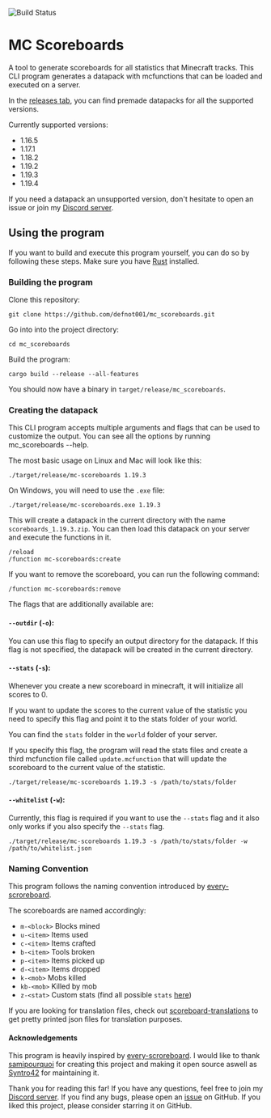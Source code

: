 ![Build Status](https://github.com/defnot001/mc_scoreboards/actions/workflows/build.yml/badge.svg)

# MC Scoreboards

A tool to generate scoreboards for all statistics that Minecraft tracks. This CLI program generates a datapack with mcfunctions that can be loaded and executed on a server.

In the [releases tab](https://github.com/defnot001/mc_scoreboards/releases), you can find premade datapacks for all the supported versions.

Currently supported versions:

- 1.16.5
- 1.17.1
- 1.18.2
- 1.19.2
- 1.19.3
- 1.19.4

If you need a datapack an unsupported version, don't hesitate to open an issue or join my [Discord server](https://discord.gg/wmJ3WBYcZF).

## Using the program

If you want to build and execute this program yourself, you can do so by following these steps. Make sure you have [Rust](https://www.rust-lang.org/tools/install) installed.

### Building the program

Clone this repository:

```shell
git clone https://github.com/defnot001/mc_scoreboards.git
```

Go into into the project directory:

```shell
cd mc_scoreboards
```

Build the program:

```shell
cargo build --release --all-features
```

You should now have a binary in `target/release/mc_scoreboards`.

### Creating the datapack

This CLI program accepts multiple arguments and flags that can be used to customize the output. You can see all the options by running mc_scoreboards --help.

The most basic usage on Linux and Mac will look like this:

```shell
./target/release/mc-scoreboards 1.19.3
```

On Windows, you will need to use the `.exe` file:

```shell
./target/release/mc-scoreboards.exe 1.19.3
```

This will create a datapack in the current directory with the name `scoreboards_1.19.3.zip`. You can then load this datapack on your server and execute the functions in it.

```shell
/reload
/function mc-scoreboards:create
```

If you want to remove the scoreboard, you can run the following command:

```shell
/function mc-scoreboards:remove
```

The flags that are additionally available are:

#### `--outdir` (`-o`):

You can use this flag to specify an output directory for the datapack. If this flag is not specified, the datapack will be created in the current directory.

#### `--stats` (`-s`):

Whenever you create a new scoreboard in minecraft, it will initialize all scores to 0.

If you want to update the scores to the current value of the statistic you need to specify this flag and point it to the stats folder of your world.

You can find the `stats` folder in the `world` folder of your server.

If you specify this flag, the program will read the stats files and create a third mcfunction file called `update.mcfunction` that will update the scoreboard to the current value of the statistic.

```shell
./target/release/mc-scoreboards 1.19.3 -s /path/to/stats/folder
```

#### `--whitelist` (`-w`):

Currently, this flag is required if you want to use the `--stats` flag and it also only works if you also specify the `--stats` flag.

```shell
./target/release/mc-scoreboards 1.19.3 -s /path/to/stats/folder -w /path/to/whitelist.json
```

### Naming Convention

This program follows the naming convention introduced by [every-scroreboard](https://github.com/samipourquoi/every-scoreboard).

The scoreboards are named accordingly:

- `m-<block>` Blocks mined
- `u-<item>` Items used
- `c-<item>` Items crafted
- `b-<item>` Tools broken
- `p-<item>` Items picked up
- `d-<item>` Items dropped
- `k-<mob>` Mobs killed
- `kb-<mob>` Killed by mob
- `z-<stat>` Custom stats (find all possible `stats` [here](https://minecraft.fandom.com/wiki/Statistics#List_of_custom_statistic_names))

If you are looking for translation files, check out [scoreboard-translations](https://github.com/defnot001/scoreboard-translations) to get pretty printed json files for translation purposes.

#### Acknowledgements

This program is heavily inspired by [every-scroreboard](https://github.com/samipourquoi/every-scoreboard). I would like to thank [samipourquoi](https://github.com/samipourquoi) for creating this project and making it open source aswell as [Syntro42](https://github.com/Syntro42) for maintaining it.

Thank you for reading this far! If you have any questions, feel free to join my [Discord server](https://discord.gg/wmJ3WBYcZF). If you find any bugs, please open an [issue](https://github.com/defnot001/mc_scoreboards/issues) on GitHub. If you liked this project, please consider starring it on GitHub.
